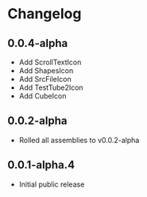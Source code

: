 # Changelog

## 0.0.4-alpha

- Add ScrollTextIcon
- Add ShapesIcon
- Add SrcFileIcon
- Add TestTube2Icon
- Add CubeIcon  

## 0.0.2-alpha

- Rolled all assemblies to v0.0.2-alpha

## 0.0.1-alpha.4

- Initial public release
